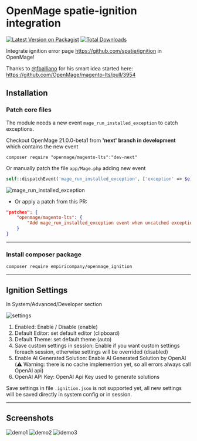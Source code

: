 # OpenMage spatie-ignition integration
[![Latest Version on Packagist](https://img.shields.io/packagist/v/empiricompany/openmage_ignition.svg?style=flat-square)](https://packagist.org/packages/empiricompany/openmage_ignition)
[![Total Downloads](https://img.shields.io/packagist/dt/empiricompany/openmage_ignition.svg?style=flat-square)](https://packagist.org/packages/empiricompany/openmage_ignition)

Integrate ignition error page https://github.com/spatie/ignition in OpenMage!

Thanks to [@fballiano](https://github.com/fballiano) for his smart idea started here:
https://github.com/OpenMage/magento-lts/pull/3954

## Installation

### Patch core files
The module needs a new event `mage_run_installed_exception` to catch exceptions.

Checkout OpenMage 21.0.0-beta1 from __'next' branch in development__ which contains the new event 

```cli
composer require "openmage/magento-lts":"dev-next"
```

Or manually patch the file  `app/Mage.php` adding new event

```php
self::dispatchEvent('mage_run_installed_exception', ['exception' => $e]);
```

![mage_run_installed_exception](https://github.com/empiricompany/openmage_ignition/assets/5071467/27c16ef9-f9ee-4402-a181-570099076db7)

- Or apply a patch from this PR:
```json
"patches": {
    "openmage/magento-lts": {
        "Add mage_run_installed_exception event when uncatched exception is thrown #3613": "https://github.com/OpenMage/magento-lts/pull/3613.patch"
    }
}
```

---

### Install composer package 

```cli
composer require empiricompany/openmage_ignition
```

---

## Ignition Settings
In System/Advanced/Developer section

![settings](https://github.com/empiricompany/openmage_ignition/assets/5071467/f2aaf8d5-1462-426a-b644-6878a6e00030)


1. Enabled: Enable / Disable (enable)
2. Default Editor: set default editor (clipboard)
3. Default Theme: set default theme (auto)
4. Save custom settings in session: Enable if you want custom settings foreach session, otherwise settings will be overrided (disabled)
5. Enable AI Generated Solution: Enable AI Generated Solution by OpenAI (⚠️ Warning: there is no cache implemention yet, so all errors always call OpenAI api)
6. OpenAI API Key: OpenAI Api Key used to generate solutions

Save settings in file `.ignition.json` is not supported yet, all new settings will be saved directly in system config or in session.

---

## Screenshots

![demo1](https://github.com/empiricompany/openmage_ignition/assets/5071467/f7c18948-de37-4071-b8e7-e185112c89aa)
![demo2](https://github.com/empiricompany/openmage_ignition/assets/5071467/7aa46293-4876-4e45-b1fa-d77143d570c0)
![idemo3](https://github.com/empiricompany/openmage_ignition/assets/5071467/44e34638-5de6-406a-abbc-13d882a8f3e4)


